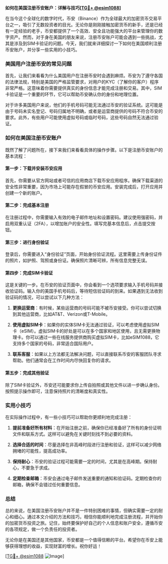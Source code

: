 **如何在美国注册币安账户：详解与技巧[[TG💪+ @esim1088](https://t.me/s/esim1088)]**

在当今这个全球化的数字时代，币安（Binance）作为全球最大的加密货币交易平台之一，吸引了无数投资者的目光。无论你是刚刚接触加密货币的新手，还是已经有一定经验的老手，币安都提供了一个高效、安全且功能强大的平台来管理你的数字资产。然而，对于身在美国的朋友来说，注册币安账户可能会遇到一些挑战，尤其是涉及到SIM卡验证的问题。今天，我们就来详细探讨一下如何在美国顺利注册币安账户，并分享一些实用的小技巧。

### 美国用户注册币安的常见问题

首先，让我们来看看为什么美国用户在注册币安时会遇到麻烦。币安为了遵守各国的法律法规，特别是美国的严格监管要求，对用户的KYC（了解你的客户）程序非常严格。这意味着你需要提供真实的身份信息才能完成注册和交易。其中，SIM卡验证是一个重要的环节，它可以帮助币安确认你的身份和地理位置。

对于许多美国用户来说，他们的手机号码可能无法通过币安的验证系统。这可能是由于号码未实名登记、号码归属地不明确，或者是运营商提供的号码不符合币安的要求。此外，有些用户可能使用虚拟号码或临时号码，这些号码自然无法通过验证。

### 如何在美国注册币安账户

既然了解了问题所在，接下来我们来看看具体的操作步骤。以下是注册币安账户的基本流程：

#### 第一步：下载并安装币安应用

首先，你需要从官方网站或者可信的应用商店下载币安应用程序。确保下载渠道的安全性非常重要，因为市场上可能存在假冒的币安应用。安装完成后，打开应用并创建一个新的账户。

#### 第二步：完成基本注册

在注册过程中，你需要输入有效的电子邮件地址和设置密码。建议使用强密码，并启用双重认证（2FA），以增加账户的安全性。填写完基本信息后，点击提交按钮。

#### 第三步：进行身份验证

登录后，你需要进入“身份验证”页面，开始身份验证流程。这里需要上传身份证件的照片，如护照、驾照或身份证。确保照片清晰可辨，所有信息完整无误。

#### 第四步：完成SIM卡验证

这是关键的一步。在币安的验证页面中，你会看到一个选项要求输入手机号码并接收验证码。输入你的美国手机号码后，等待短信验证码的到来。如果遇到无法收到验证码的情况，可以尝试以下几种方法：

1. **更换运营商**：有时候，某些运营商的号码可能不被币安接受。你可以尝试切换到其他运营商，比如AT&T、Verizon或T-Mobile。
   
2. **使用虚拟SIM卡**：如果你的实体SIM卡无法通过验证，可以考虑使用虚拟SIM卡（eSIM）。虚拟SIM卡的好处是可以在多个国家和地区使用，且无需更换物理卡。你可以通过一些在线服务提供商购买虚拟SIM卡，比如eSIM1088，它支持多个国家的号码，非常适合国际用户。

3. **联系客服**：如果以上方法都无法解决问题，可以直接联系币安的客服团队寻求帮助。他们通常会在工作时间内尽快回复你的请求。

#### 第五步：完成其他验证

除了SIM卡验证外，币安还可能要求你上传自拍照或其他文件以进一步确认身份。按照提示操作即可，注意保持照片的清晰度和真实性。

### 实用小技巧

在实际操作过程中，有一些小技巧可以帮助你更顺利地完成注册：

1. **提前准备好所有材料**：在开始注册之前，确保你已经准备好了所有的身份证明文件和联系方式。这样可以避免在关键时刻找不到必要的资料。

2. **选择合适的时间**：尽量选择在非高峰时段进行注册和验证，这样可以减少网络拥堵的可能性，提高成功率。

3. **保持耐心**：币安的验证过程可能需要一定的时间，尤其是在高峰期。保持耐心，不要急于求成。

4. **定期检查邮箱**：币安会通过电子邮件发送重要的通知和验证码。定期检查你的邮箱，确保不会错过任何重要信息。

### 总结

总的来说，在美国注册币安账户并不是一件特别困难的事情，但确实需要一定的耐心和细心。通过本文介绍的方法和技巧，相信你能顺利地完成注册流程，并开始你的加密货币投资之旅。记住，始终要保护好自己的个人信息和账户安全，遵循币安的各项规定，做一个负责任的投资者。

无论你是在美国还是其他国家，币安都是一个值得信赖的平台。希望你在币安上能够获得理想的收益，实现财富的增长。祝你好运！

[[TG💪+ @esim1088](https://t.me/s/esim1088) ![Image](https://i.postimg.cc/4NQfJmqS/Snipaste-2025-05-13-00-14-12.png)]